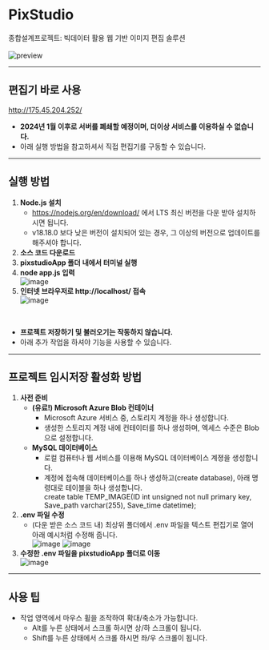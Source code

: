 # PixStudio
종합설계프로젝트: 빅데이터 활용 웹 기반 이미지 편집 솔루션  
<br>
![preview](https://github.com/pjun0650/PixStudio/assets/58252317/72f1068d-dd86-4832-acc2-c8dc8d91c153)

***

## 편집기 바로 사용
http://175.45.204.252/ 
- **2024년 1월 이후로 서버를 폐쇄할 예정이며, 더이상 서비스를 이용하실 수 없습니다.**
- 아래 실행 방법을 참고하셔서 직접 편집기를 구동할 수 있습니다.
***

## 실행 방법
1. **Node.js 설치**
   - https://nodejs.org/en/download/ 에서 LTS 최신 버전을 다운 받아 설치하시면 됩니다.
   - v18.18.0 보다 낮은 버전이 설치되어 있는 경우, 그 이상의 버전으로 업데이트를 해주셔야 합니다.
2. **소스 코드 다운로드**
3. **pixstudioApp 폴더 내에서 터미널 실행**
4. **node app.js 입력**  
   ![image](https://github.com/pjun0650/PixStudio/assets/58252317/04b6592b-e53b-4602-9071-0fb298a455f6)
5. **인터넷 브라우저로 http://localhost/ 접속**  
   ![image](https://github.com/pjun0650/PixStudio/assets/58252317/3184d263-672c-4612-b3f8-ca4db672dce7)
<br>

- **프로젝트 저장하기 및 불러오기는 작동하지 않습니다.**
- 아래 추가 작업을 하셔야 기능을 사용할 수 있습니다.

***

## 프로젝트 임시저장 활성화 방법
1. **사전 준비**
   - **(유료!) Microsoft Azure Blob 컨테이너**
     - Microsoft Azure 서비스 중, 스토리지 계정을 하나 생성합니다.
     - 생성한 스토리지 계정 내에 컨테이터를 하나 생성하며, 엑세스 수준은 Blob으로 설정합니다.
   - **MySQL 데이터베이스**
     - 로컬 컴퓨터나 웹 서비스를 이용해 MySQL 데이터베이스 계졍을 생성합니다.
     - 계정에 접속해 데이터베이스를 하나 생성하고(create database), 아래 명령대로 테이블을 하나 생성합니다.  
       create table TEMP_IMAGE(ID int unsigned not null primary key, Save_path varchar(255), Save_time datetime);
2. **.env 파일 수정**
   - (다운 받은 소스 코드 내) 최상위 폴더에서 .env 파일을 텍스트 편집기로 열어 아래 예시처럼 수정해 줍니다.  
      ![image](https://github.com/pjun0650/PixStudio/assets/58252317/b39fd941-378a-4757-8eae-96a0146f4138)
      ![image](https://github.com/pjun0650/PixStudio/assets/58252317/63348a17-c9be-43b0-9c12-42e101c418e2)
3. **수정한 .env 파일을 pixstudioApp 폴더로 이동**  
   ![image](https://github.com/pjun0650/PixStudio/assets/58252317/927b3f2e-d808-4d2d-873f-0ffe7bcd1726)


***

## 사용 팁
- 작업 영역에서 마우스 휠을 조작하여 확대/축소가 가능합니다.
     - Alt를 누른 상태에서 스크롤 하시면 상/하 스크롤이 됩니다.
     - Shift를 누른 상태에서 스크롤 하시면 좌/우 스크롤이 됩니다.
